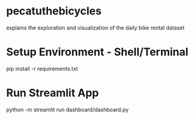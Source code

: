 # pecatuthebicycles
explains the exploration and visualization of the daily bike rental dataset

# Setup Environment - Shell/Terminal
pip install -r requirements.txt

# Run Streamlit App
python -m streamlit run dashboard/dashboard.py
